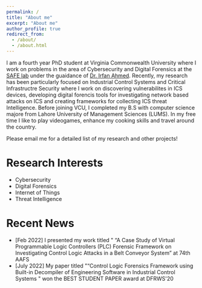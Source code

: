 ```yaml
---
permalink: /
title: "About me"
excerpt: "About me"
author_profile: true
redirect_from: 
  - /about/
  - /about.html
---
```


I am a fourth year PhD student at Virginia Commonwealth University where I work on problems in the area of Cybersecurity and Digital Forensics at the [SAFE lab](https://safe.lab.vcu.edu/) under the guaidance of [Dr. Irfan Ahmed](http://www.people.vcu.edu/~iahmed3/). Recently, my research has been particularly focused on Industrial Control Systems and Critical Infrastructre Security where I work on discovering vulnerabilites in ICS devices, developing digital forencis tools for investigating network based attacks on ICS and creating frameworks for collecting ICS threat Intelligence. Before joining VCU, I completed my B.S with computer science majore from Lahore University of Management Sciences (LUMS). In my free time I like to play videogames, enhance my cooking skills and travel around the country. 

Please email me for a detailed list of my research and other projects!

Research Interests
======
* Cybersecurity
* Digital Forensics
* Internet of Things
* Threat Intelligence

Recent News
======
* [Feb 2022] I presented my work titled " “A Case Study of Virtual Programmable Logic Controllers 
  (PLC) Forensic Framework on Investigating Control Logic Attacks in a Belt Conveyor System” at 74th AAFS
* [July 2022] My paper titled "“Control Logic Forensics Framework using
Built-in Decompiler of Engineering Software in Industrial Control Systems " won the BEST STUDENT PAPER award at DFRWS'20


